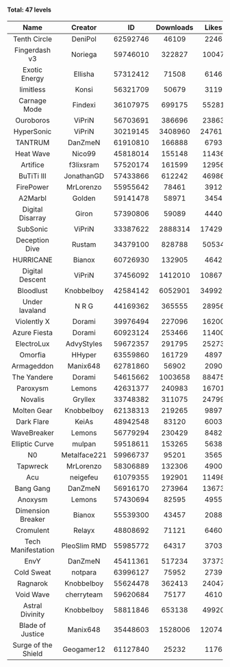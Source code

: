 #### Total: 47 levels

| Name | Creator | ID | Downloads | Likes |
|:---:|:---:|:---:|:---:|:---:|
| Tenth Circle | DeniPol | 62592746 | 46109 | 2246
| Fingerdash v3 | Noriega | 59746010 | 322827 | 10047
| Exotic Energy | Ellisha | 57312412 | 71508 | 6146
| limitless | Konsi | 56321709 | 50679 | 3119
| Carnage Mode | Findexi | 36107975 | 699175 | 55281
| Ouroboros | ViPriN | 56703691 | 386696 | 23863
| HyperSonic | ViPriN | 30219145 | 3408960 | 247617
| TANTRUM | DanZmeN | 61910810 | 166888 | 6793
| Heat Wave | Nico99 | 45818014 | 155148 | 11436
| Artifice | f3lixsram | 57520174 | 161599 | 12956
| BuTiTi III | JonathanGD | 57433866 | 612242 | 46986
| FirePower | MrLorenzo | 55955642 | 78461 | 3912
| A2Marbl | Golden | 59141478 | 58971 | 3454
| Digital Disarray | Giron | 57390806 | 59089 | 4440
| SubSonic | ViPriN | 33387622 | 2888314 | 174297
| Deception Dive | Rustam | 34379100 | 828788 | 50534
| HURRICANE | Bianox | 60726930 | 132905 | 4642
| Digital Descent | ViPriN | 37456092 | 1412010 | 108674
| Bloodlust | Knobbelboy | 42584142 | 6052901 | 349924
| Under lavaland | N R G | 44169362 | 365555 | 28956
| Violently X | Dorami | 39976494 | 227096 | 16200
| Azure Fiesta | Dorami | 60923124 | 253466 | 11400
| ElectroLux | AdvyStyles | 59672357 | 291795 | 25273
| Omorfia | HHyper | 63559860 | 161729 | 4897
| Armageddon | Manix648 | 62781860 | 56902 | 2090
| The Yandere | Dorami | 54615662 | 1003658 | 88475
| Paroxysm | Lemons | 42631377 | 240983 | 16701
| Novalis | Gryllex | 33748382 | 311075 | 24799
| Molten Gear | Knobbelboy | 62138313 | 219265 | 9897
| Dark Flare | KeiAs | 48942548 | 83120 | 6003
| WaveBreaker | Lemons | 56779294 | 230429 | 8482
| Elliptic Curve | mulpan | 59518611 | 153265 | 5638
| N0 | Metalface221 | 59966737 | 95201 | 3565
| Tapwreck | MrLorenzo | 58306889 | 132306 | 4900
| Acu | neigefeu | 61079355 | 192901 | 11498
| Bang Gang | DanZmeN | 56916170 | 273964 | 13673
| Anoxysm | Lemons | 57430694 | 82595 | 4955
| Dimension Breaker | Bianox | 55539300 | 43457 | 2088
| Cromulent | Relayx | 48808692 | 71121 | 6460
| Tech Manifestation | PleoSlim RMD | 55985772 | 64317 | 3703
| EnvY | DanZmeN | 45411361 | 517234 | 37373
| Cold Sweat | notpara | 63996127 | 75952 | 2739
| Ragnarok | Knobbelboy | 55624478 | 362413 | 24047
| Void Wave | cherryteam | 59620684 | 75177 | 4610
| Astral Divinity | Knobbelboy | 58811846 | 653138 | 49920
| Blade of Justice | Manix648 | 35448603 | 1528006 | 120744
| Surge of the Shield | Geogamer12 | 61127840 | 25232 | 1176
